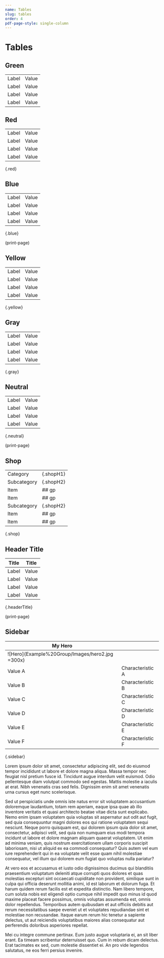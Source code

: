 ```yaml
---
name: Tables
slug: tables
order: 4
pdf-page-style: single-column
---
```


# Tables

## Green
|||
|-------|-------|
| Label | Value |
| Label | Value |
| Label | Value |
| Label | Value |


## Red
|||
|-------|-------|
| Label | Value |
| Label | Value |
| Label | Value |
| Label | Value |
{.red}

## Blue
|||
|-------|-------|
| Label | Value |
| Label | Value |
| Label | Value |
| Label | Value |
{.blue}

(print-page)

## Yellow
|||
|-------|-------|
| Label | Value |
| Label | Value |
| Label | Value |
| Label | Value |
{.yellow}

## Gray
|||
|-------|-------|
| Label | Value |
| Label | Value |
| Label | Value |
| Label | Value |
{.gray}

## Neutral
|||
|-------|-------|
| Label | Value |
| Label | Value |
| Label | Value |
| Label | Value |
{.neutral}

(print-page)

## Shop
|||
|-------|-------|
| Category      |{.shopH1}
| Subcategory   |{.shopH2}
| Item  | ## gp |
| Item  | ## gp |
| Subcategory   |{.shopH2}
| Item  | ## gp |
| Item  | ## gp |
{.shop}

## Header Title

| Title | Title |
|-------|-------|
| Label | Value |
| Label | Value |
| Label | Value |
| Label | Value |
{.headerTitle}

(print-page)

## Sidebar

|  My Hero                         ||
|----------|------------------------|
|![Hero](Example%20Group/Images/hero2.jpg =300x)||
| Value A  | Characteristic A       |
| Value B  | Characteristic B       |
| Value C  | Characteristic C       |
| Value D  | Characteristic D       |
| Value E  | Characteristic E       |
| Value F  | Characteristic F       |
{.sidebar}

Lorem ipsum dolor sit amet, consectetur adipiscing elit, sed do eiusmod tempor incididunt ut labore et dolore magna aliqua. Massa tempor nec feugiat nisl pretium fusce id. Tincidunt augue interdum velit euismod. Odio pellentesque diam volutpat commodo sed egestas. Mattis molestie a iaculis at erat. Nibh venenatis cras sed felis. Dignissim enim sit amet venenatis urna cursus eget nunc scelerisque.

Sed ut perspiciatis unde omnis iste natus error sit voluptatem accusantium doloremque laudantium, totam rem aperiam, eaque ipsa quae ab illo inventore veritatis et quasi architecto beatae vitae dicta sunt explicabo. Nemo enim ipsam voluptatem quia voluptas sit aspernatur aut odit aut fugit, sed quia consequuntur magni dolores eos qui ratione voluptatem sequi nesciunt. Neque porro quisquam est, qui dolorem ipsum quia dolor sit amet, consectetur, adipisci velit, sed quia non numquam eius modi tempora incidunt ut labore et dolore magnam aliquam quaerat voluptatem. Ut enim ad minima veniam, quis nostrum exercitationem ullam corporis suscipit laboriosam, nisi ut aliquid ex ea commodi consequatur? Quis autem vel eum iure reprehenderit qui in ea voluptate velit esse quam nihil molestiae consequatur, vel illum qui dolorem eum fugiat quo voluptas nulla pariatur?

At vero eos et accusamus et iusto odio dignissimos ducimus qui blanditiis praesentium voluptatum deleniti atque corrupti quos dolores et quas molestias excepturi sint occaecati cupiditate non provident, similique sunt in culpa qui officia deserunt mollitia animi, id est laborum et dolorum fuga. Et harum quidem rerum facilis est et expedita distinctio. Nam libero tempore, cum soluta nobis est eligendi optio cumque nihil impedit quo minus id quod maxime placeat facere possimus, omnis voluptas assumenda est, omnis dolor repellendus. Temporibus autem quibusdam et aut officiis debitis aut rerum necessitatibus saepe eveniet ut et voluptates repudiandae sint et molestiae non recusandae. Itaque earum rerum hic tenetur a sapiente delectus, ut aut reiciendis voluptatibus maiores alias consequatur aut perferendis doloribus asperiores repellat.

Mei cu integre commune pertinax. Eum justo augue voluptaria ei, an sit liber erant. Ea timeam scribentur deterruisset quo. Cum in rebum dicam delectus. Erat tacimates ex sed, cum molestie dissentiet ei. An pro vide legendos salutatus, ne eos ferri persius invenire.